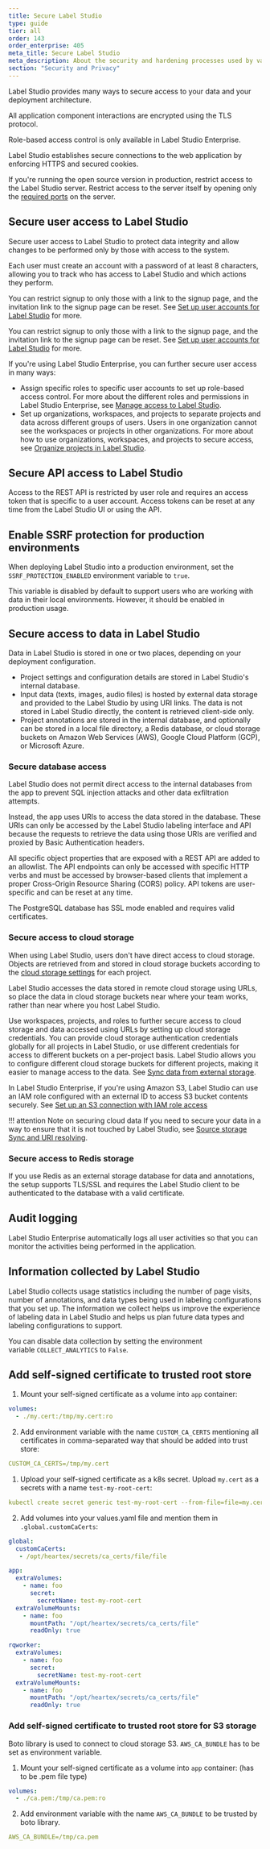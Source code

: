 ```yaml
---
title: Secure Label Studio
type: guide
tier: all
order: 143
order_enterprise: 405
meta_title: Secure Label Studio
meta_description: About the security and hardening processes used by various Label Studio editions, and how you can configure a more secure data labeling project.
section: "Security and Privacy"
---
```


Label Studio provides many ways to secure access to your data and your deployment architecture.

All application component interactions are encrypted using the TLS protocol.

<div class="enterprise-only">

Role-based access control is only available in Label Studio Enterprise.

</div>

<!--If you need to meet strong privacy regulations, legal requirements, or you want to make a custom installation within your infrastructure or any public cloud (AWS, Google, Azure, etc.), Label Studio Enterprise works on-premises. It is a self-contained version (no Internet connection is required) of the Platform, no data will leave your infrastructure. To make the installation the most accessible, we offer a Docker image.-->

Label Studio establishes secure connections to the web application by enforcing HTTPS and secured cookies.

<div class="opensource-only">

If you're running the open source version in production, restrict access to the Label Studio server.
Restrict access to the server itself by opening only the [required ports](/guide/install.html#Port_requirements) on the server.

</div>

## Secure user access to Label Studio

Secure user access to Label Studio to protect data integrity and allow changes to be performed only by those with access to the system.

Each user must create an account with a password of at least 8 characters, allowing you to track who has access to Label Studio and which actions they perform.

<div class="opensource-only">

You can restrict signup to only those with a link to the signup page, and the invitation link to the signup page can be reset. See [Set up user accounts for Label Studio](/guide/signup.html) for more.

</div>

<div class="enterprise-only">

You can restrict signup to only those with a link to the signup page, and the invitation link to the signup page can be reset. See [Set up user accounts for Label Studio](/guide/manage_users.html#Signup) for more.

</div>

<div class="enterprise-only">

If you're using Label Studio Enterprise, you can further secure user access in many ways:

- Assign specific roles to specific user accounts to set up role-based access control. For more about the different roles and permissions in Label Studio Enterprise, see [Manage access to Label Studio](/guide/manage_users.html).
- Set up organizations, workspaces, and projects to separate projects and data across different groups of users. Users in one organization cannot see the workspaces or projects in other organizations. For more about how to use organizations, workspaces, and projects to secure access, see [Organize projects in Label Studio](/guide/manage_users.html#Roles-and-workspaces).

</div>

## Secure API access to Label Studio

Access to the REST API is restricted by user role and requires an access token that is specific to a user account. Access tokens can be reset at any time from the Label Studio UI or using the API.

## Enable SSRF protection for production environments

When deploying Label Studio into a production environment, set the `SSRF_PROTECTION_ENABLED` environment variable to `true`. 

This variable is disabled by default to support users who are working with data in their local environments. However, it should be enabled in production usage. 


## Secure access to data in Label Studio

Data in Label Studio is stored in one or two places, depending on your deployment configuration.

- Project settings and configuration details are stored in Label Studio's internal database.
- Input data (texts, images, audio files) is hosted by external data storage and provided to the Label Studio by using URI links. The data is not stored in Label Studio directly, the content is retrieved client-side only.
- Project annotations are stored in the internal database, and optionally can be stored in a local file directory, a Redis database, or cloud storage buckets on Amazon Web Services (AWS), Google Cloud Platform (GCP), or Microsoft Azure.

### Secure database access

Label Studio does not permit direct access to the internal databases from the app to prevent SQL injection attacks and other data exfiltration attempts.

Instead, the app uses URIs to access the data stored in the database. These URIs can only be accessed by the Label Studio labeling interface and API because the requests to retrieve the data using those URIs are verified and proxied by Basic Authentication headers.

All specific object properties that are exposed with a REST API are added to an allowlist. The API endpoints can only be accessed with specific HTTP verbs and must be accessed by browser-based clients that implement a proper Cross-Origin Resource Sharing (CORS) policy. API tokens are user-specific and can be reset at any time.

The PostgreSQL database has SSL mode enabled and requires valid certificates.

### Secure access to cloud storage

When using Label Studio, users don't have direct access to cloud storage. Objects are retrieved from and stored in cloud storage buckets according to the [cloud storage settings](/guide/storage.html) for each project.

Label Studio accesses the data stored in remote cloud storage using URLs, so place the data in cloud storage buckets near where your team works, rather than near where you host Label Studio.

Use workspaces, projects, and roles to further secure access to cloud storage and data accessed using URLs by setting up cloud storage credentials. You can provide cloud storage authentication credentials globally for all projects in Label Studio, or use different credentials for access to different buckets on a per-project basis. Label Studio allows you to configure different cloud storage buckets for different projects, making it easier to manage access to the data. See [Sync data from external storage](/guide/storage.html).

<div class="enterprise-only">

In Label Studio Enterprise, if you're using Amazon S3, Label Studio can use an IAM role configured with an external ID to access S3 bucket contents securely. See [Set up an S3 connection with IAM role access](/guide/storage.html#Set-up-an-S3-connection-with-IAM-role-access)

</div>


!!! attention Note on securing cloud data
    If you need to secure your data in a way to ensure that it is not touched by Label Studio, see [Source storage Sync and URI resolving](storage#Source-storage-Sync-and-URI-resolving). 

### Secure access to Redis storage

If you use Redis as an external storage database for data and annotations, the setup supports TLS/SSL and requires the Label Studio client to be authenticated to the database with a valid certificate.

<div class="enterprise-only">

## Audit logging

Label Studio Enterprise automatically logs all user activities so that you can monitor the activities being performed in the application.

</div>

## Information collected by Label Studio

Label Studio collects usage statistics including the number of page visits, number of annotations, and data types being used in labeling configurations that you set up. The information we collect helps us improve the experience of labeling data in Label Studio and helps us plan future data types and labeling configurations to support.

<div class="opensource-only">

You can disable data collection by setting the environment variable `COLLECT_ANALYTICS` to `False`. 

</div>

## Add self-signed certificate to trusted root store

<div class="code-tabs">
  <div data-name="Docker Compose">

1. Mount your self-signed certificate as a volume into `app` container:

```yaml
volumes:
  - ./my.cert:/tmp/my.cert:ro
```
2. Add environment variable with the name `CUSTOM_CA_CERTS` mentioning all certificates in comma-separated way that should be added into trust store:

```yaml
CUSTOM_CA_CERTS=/tmp/my.cert
```
  </div>

  <div data-name="Kubernetes">

1. Upload your self-signed certificate as a k8s secret.
   Upload `my.cert` as a secrets with a name `test-my-root-cert`:
```yaml
kubectl create secret generic test-my-root-cert --from-file=file=my.cert
```

2. Add volumes into your values.yaml file and mention them in `.global.customCaCerts`:

```yaml
global:
  customCaCerts:
   - /opt/heartex/secrets/ca_certs/file/file

app:
  extraVolumes:
    - name: foo
      secret:
        secretName: test-my-root-cert
  extraVolumeMounts:
    - name: foo
      mountPath: "/opt/heartex/secrets/ca_certs/file"
      readOnly: true

rqworker:
  extraVolumes:
    - name: foo
      secret:
        secretName: test-my-root-cert
  extraVolumeMounts:
    - name: foo
      mountPath: "/opt/heartex/secrets/ca_certs/file"
      readOnly: true
```
  </div>
</div>


### Add self-signed certificate to trusted root store for S3 storage

Boto library is used to connect to cloud storage S3. `AWS_CA_BUNDLE` has to be set as environment variable.
<div class="code-tabs">
  <div data-name="Docker Compose">

1. Mount your self-signed certificate as a volume into `app` container: (has to be .pem file type)

```yaml
volumes:
  - ./ca.pem:/tmp/ca.pem:ro
```
2. Add environment variable with the name `AWS_CA_BUNDLE` to be trusted by boto library.

```yaml
AWS_CA_BUNDLE=/tmp/ca.pem
```
